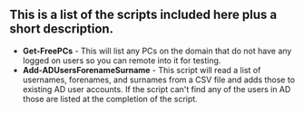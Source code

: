 ## This is a list of the scripts included here plus a short description.

- **Get-FreePCs** - This will list any PCs on the domain that do not have any logged on users so you can remote into it for testing.
- **Add-ADUsersForenameSurname** - This script will read a list of usernames, forenames, and surnames from a CSV file and adds those to existing AD user accounts. If the script can't find any of the users in AD those are listed at the completion of the script.